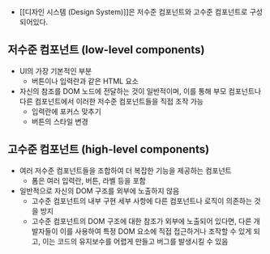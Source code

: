 - [[디자인 시스템 (Design System)]]은 저수준 컴포넌트와 고수준 컴포넌트로 구성되어있다.
## 저수준 컴포넌트 (low-level components)
- UI의 가장 기본적인 부분
	- 버튼이나 입력란과 같은 HTML 요소
- 자신의 참조를 DOM 노드에 전달하는 것이 일반적이며, 이를 통해 부모 컴포넌트나 다른 컴포넌트에서 이러한 저수준 컴포넌트들을 직접 조작 가능
	- 입력란에 포커스 맞추기
	- 버튼의 스타일 변경

## 고수준 컴포넌트 (high-level components)
- 여러 저수준 컴포넌트들을 조합하여 더 복잡한 기능을 제공하는 컴포넌트
	- 폼은 여러 입력란, 버튼, 라벨 등을 포함
- 일반적으로 자신의 DOM 구조를 외부에 노출하지 않음
	- 고수준 컴포넌트의 내부 구현 세부 사항에 다른 컴포넌트나 로직이 의존하는 것을 방지
	- 고수준 컴포넌트의 DOM 구조에 대한 참조가 외부에 노출되어 있다면, 다른 개발자들이 이를 사용하여 특정 DOM 요소에 직접 접근하거나 조작할 수 있게 되고, 이는 코드의 유지보수를 어렵게 만들고 버그를 발생시킬 수 있음